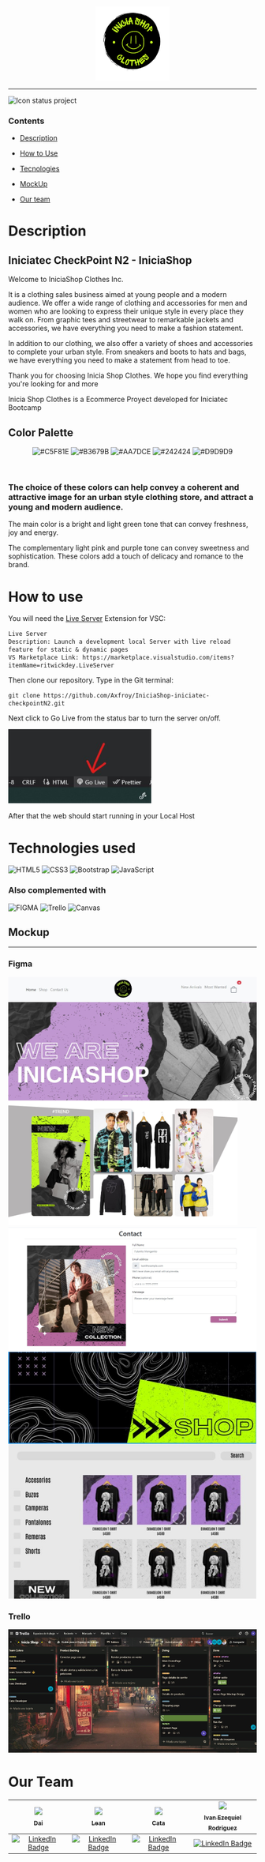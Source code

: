 
<p align="center">
  <picture>
    <img src="./assets/logo3.png" alt="iniciaShop_logo" height="150px">
  </picture>
</p>

***

![Icon status project](http://img.shields.io/static/v1?label=STATUS&message=In%20development&color=RED&style=for-the-badge)

### Contents 

- [Description](#description)

- [How to Use](#how-to-use)

- [Tecnologies](#tecnologies)

- [MockUp](#mockup)

- [Our team](#our-team)

# Description
## Iniciatec CheckPoint N2 - IniciaShop
Welcome to IniciaShop Clothes Inc.

It is a clothing sales business aimed at young people and a modern audience. We offer a wide range of clothing and accessories for men and women who are looking to express their unique style in every place they walk on. From graphic tees and streetwear to remarkable jackets and accessories, we have everything you need to make a fashion statement.

In addition to our clothing, we also offer a variety of shoes and accessories to complete your urban style. From sneakers and boots to hats and bags, we have everything you need to make a statement from head to toe.

Thank you for choosing Inicia Shop Clothes. We hope you find everything you're looking for and more

Inicia Shop Clothes is a Ecommerce Proyect developed for Iniciatec Bootcamp

## Color Palette
<!-- <div style="display: flex; gap: 10px; justify-content: center;">
    <div style="background-color: #C5F81E; width: 50px; height: 50px;"></div>
    <div style="background-color: #B3679B; width: 50px; height: 50px;"></div>
    <div style="background-color: #AA7DCE; width: 50px; height: 50px;"></div>
    <div style="background-color: #242424; width: 50px; height: 50px;"></div>
    <div style="background-color: #D9D9D9; width: 50px; height: 50px;"></div>
</div> -->

<div style="text-align: center;">

![#C5F81E](https://placehold.co/20x20/C5F81E/C5F81E.png)
![#B3679B](https://placehold.co/20x20/B3679B/B3679B.png)
![#AA7DCE](https://placehold.co/20x20/AA7DCE/AA7DCE.png)
![#242424](https://placehold.co/20x20/242424/242424.png)
![#D9D9D9](https://placehold.co/20x20/D9D9D9/D9D9D9.png)

</div>

<br>

### The choice of these colors can help convey a coherent and attractive image for an urban style clothing store, and attract a young and modern audience.

<p>The main color is a bright and light green tone that can convey freshness, joy and energy.</p>
<p>The complementary light pink and purple tone can convey sweetness and sophistication. These colors add a touch of delicacy and romance to the brand.</p>

# How to use

You will need the [Live Server](https://marketplace.visualstudio.com/items?itemName=ritwickdey.LiveServer) Extension for VSC:
```
Live Server
Description: Launch a development local Server with live reload feature for static & dynamic pages
VS Marketplace Link: https://marketplace.visualstudio.com/items?itemName=ritwickdey.LiveServer
```

Then clone our repository. Type in the Git terminal:
```
git clone https://github.com/Axfroy/IniciaShop-iniciatec-checkpointN2.git
```
Next click to Go Live from the status bar to turn the server on/off.

<picture>
    <img src="./assets/sneakPeaks/hwt-liveServer.jpg" alt="hwt-liveServer" height="150px">
</picture>

After that the web should start running in your Local Host

# Technologies used

![HTML5](https://img.shields.io/badge/html5-%23E34F26.svg?style=for-the-badge&logo=html5&logoColor=white) ![CSS3](https://img.shields.io/badge/css3-%231572B6.svg?style=for-the-badge&logo=css3&logoColor=white) ![Bootstrap](https://img.shields.io/badge/bootstrap-%23563D7C.svg?style=for-the-badge&logo=bootstrap&logoColor=white) ![JavaScript](https://img.shields.io/badge/javascript-%23323330.svg?style=for-the-badge&logo=javascript&logoColor=%23F7DF1E)

### Also complemented with 

![FIGMA](https://img.shields.io/badge/Figma-F24E1E?style=for-the-badge&logo=figma&logoColor=white)  ![Trello](https://img.shields.io/badge/Trello-0052CC?style=for-the-badge&logo=trello&logoColor=white)  ![Canvas](https://img.shields.io/badge/Canva-%2300C4CC.svg?&style=for-the-badge&logo=Canva&logoColor=white)

## Mockup
***
### Figma
<picture>
    <img src="./assets/sneakPeaks/Home-landingPage.jpg" alt="home" height="250px">
</picture>
<picture>
    <img src="./assets/sneakPeaks/product-landingPage.jpg" alt="trello" height="250px">
</picture>
<picture>
    <img src="./assets/sneakPeaks/forms-contactUs.jpg" alt="trello" height="250px">
</picture>
<picture>
    <img src="./assets/sneakPeaks/products-shopPage.jpg" alt="trello" height="500px">
</picture>

### Trello
<picture>
    <img src="./assets/sneakPeaks/Trello.jpg" alt="trello" height="250px">
</picture>

# Our Team
| [<img src="https://avatars.githubusercontent.com/u/90355395?v=4" width=115><br><sub>Dai</sub>](https://github.com/DaiM24)|[<img src="https://avatars.githubusercontent.com/u/47448020?v=4" width=115><br><sub>Lean</sub>](https://github.com/Leandro97ramos) |  [<img src="https://avatars.githubusercontent.com/u/113393980?v=4" width=115><br><sub>Cata</sub>](https://github.com/catasimonovich4) |  [<img src="https://avatars.githubusercontent.com/u/102679463?v=4" width=115><br><sub>Ivan Ezequiel Rodriguez</sub>](https://github.com/Axfroy)
| :---: | :---: | :---: | :---: |
|<a href="https://www.linkedin.com/in/daianamercado/"><img src="https://img.shields.io/badge/LinkedIn-0077B5?style=for-the-badge&logo=linkedin&logoColor=white" alt="LinkedIn Badge"/></a>|<a href="https://www.linkedin.com/in/leandro-ramos-lkd/"><img src="https://img.shields.io/badge/LinkedIn-0077B5?style=for-the-badge&logo=linkedin&logoColor=white" alt="LinkedIn Badge"/></a>|<a href="https://www.linkedin.com/in/catalina-simonovich/"><img src="https://img.shields.io/badge/LinkedIn-0077B5?style=for-the-badge&logo=linkedin&logoColor=white" alt="LinkedIn Badge"/></a>|<a href="https://www.linkedin.com/in/ivane-rodriguez/"><img src="https://img.shields.io/badge/LinkedIn-0077B5?style=for-the-badge&logo=linkedin&logoColor=white" alt="LinkedIn Badge"/></a>

